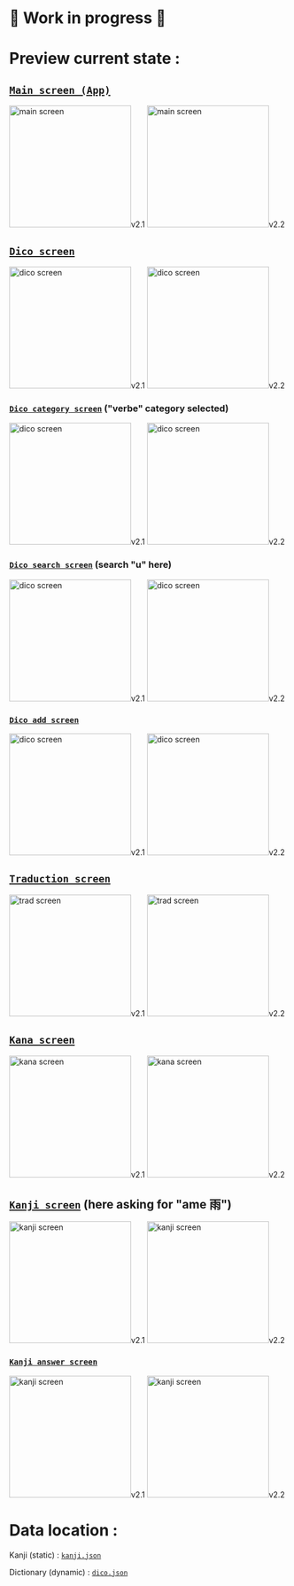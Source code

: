 # 🛑 Work in progress 🛑


# Preview current state :

## [```Main screen (App)```](./APPJPN/App.tsx)
<img src="./README_img/v2.1/main_screen.png" alt="main screen" width="220"/>v2.1
<img src="./README_img/v2.2/main_screen.png" alt="main screen" width="220"/>v2.2


## [```Dico screen```](./APPJPN/components/DicoScreen.tsx)
<img src="./README_img/v2.1/dico_screen.png" alt="dico screen" width="220"/>v2.1
<img src="./README_img/v2.2/dico_screen.png" alt="dico screen" width="220"/>v2.2

### [```Dico category screen```](./APPJPN/components/dico/DicoCategoryScreen.tsx)   ("verbe" category selected)
<img src="./README_img/v2.1/dico_category_screen.png" alt="dico screen" width="220"/>v2.1
<img src="./README_img/v2.2/dico_category_screen.png" alt="dico screen" width="220"/>v2.2

### [```Dico search screen```](./APPJPN/components/dico/DicoSearchScreen.tsx)   (search "u" here)
<img src="./README_img/v2.1/dico_search_screen.png" alt="dico screen" width="220"/>v2.1
<img src="./README_img/v2.2/dico_search_screen.png" alt="dico screen" width="220"/>v2.2

### [```Dico add screen```](./APPJPN/components/dico/DicoAddScreen.tsx)
<img src="./README_img/v2.1/dico_add_screen.png" alt="dico screen" width="220"/>v2.1
<img src="./README_img/v2.2/dico_add_screen.png" alt="dico screen" width="220"/>v2.2


## [```Traduction screen```](./APPJPN/components/TradScreen.tsx)
<img src="./README_img/v2.1/trad_screen.png" alt="trad screen" width="220"/>v2.1
<img src="./README_img/v2.2/trad_screen.png" alt="trad screen" width="220"/>v2.2


## [```Kana screen```](./APPJPN/components/KanaScreen.tsx)
<img src="./README_img/v2.1/kana_screen.png" alt="kana screen" width="220"/>v2.1
<img src="./README_img/v2.2/kana_screen.png" alt="kana screen" width="220"/>v2.2


## [```Kanji screen```](./APPJPN/components/KanjiScreen.tsx)   (here asking for "ame 雨")
<img src="./README_img/v2.1/kanji_screen1.png" alt="kanji screen" width="220"/>v2.1
<img src="./README_img/v2.2/kanji_screen1.png" alt="kanji screen" width="220"/>v2.2

### [```Kanji answer screen```](./APPJPN/components/KanjiScreen.tsx)
<img src="./README_img/v2.1/kanji_screen2.png" alt="kanji screen" width="220"/>v2.1
<img src="./README_img/v2.2/kanji_screen2.png" alt="kanji screen" width="220"/>v2.2


# Data location :
Kanji (static) : [```kanji.json```](./APPJPN/components/kanji/kanji.json)

Dictionary (dynamic) : [```dico.json```](./APPJPN/android/app/src/main/assets/dico.json)